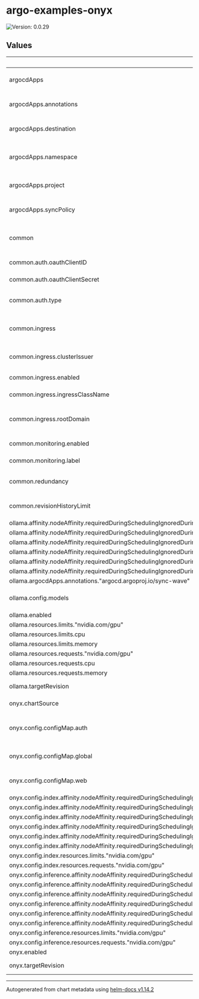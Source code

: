 # argo-examples-onyx

![Version: 0.0.29](https://img.shields.io/badge/Version-0.0.29-informational?style=flat-square)

## Values

| Key | Type | Default | Description |
|-----|------|---------|-------------|
| argocdApps | object | `{"annotations":{"argocd.argoproj.io/sync-wave":"20"},"destination":{"server":"https://kubernetes.default.svc"},"namespace":"argocd","project":"default","syncPolicy":{"automated":{"prune":true,"selfHeal":true},"syncOptions":["CreateNamespace=true"]}}` | ArgoCD Application defaults for all applications |
| argocdApps.annotations | object | `{"argocd.argoproj.io/sync-wave":"20"}` | Set default annotations for the application |
| argocdApps.destination | object | `{"server":"https://kubernetes.default.svc"}` | Set default argocd destination configuration |
| argocdApps.namespace | string | `"argocd"` | Set default namespace to put the ArgoCD App CRD into |
| argocdApps.project | string | `"default"` | Set default ArgoCD Project to designate |
| argocdApps.syncPolicy | object | `{"automated":{"prune":true,"selfHeal":true},"syncOptions":["CreateNamespace=true"]}` | Set default syncPolicy for all apps |
| common | object | `{"auth":{"oauthClientID":null,"oauthClientSecret":null,"oauthValidEmailDomains":[],"type":"none"},"ingress":{"clusterIssuer":"selfsigned","enabled":true,"ingressClassName":"traefik","rootDomain":""},"monitoring":{"enabled":false,"label":"victoria-metrics-k8s-stack"},"redundancy":{"replicas":3},"revisionHistoryLimit":2}` | Set common settings to be used in all applications |
| common.auth.oauthClientID | string | `nil` | OAuth client ID for google |
| common.auth.oauthClientSecret | string | `nil` | OAuth client secret for google |
| common.auth.type | string | `"none"` | Set auth type if application supports it [none|basic|google] |
| common.ingress | object | `{"clusterIssuer":"selfsigned","enabled":true,"ingressClassName":"traefik","rootDomain":""}` | Common defaults applied to ingresses in all applications |
| common.ingress.clusterIssuer | string | `"selfsigned"` | Set default cert-manager cluster-issuer |
| common.ingress.enabled | bool | `true` | Enable ingresses for all applications |
| common.ingress.ingressClassName | string | `"traefik"` | Set default ingressClassName |
| common.ingress.rootDomain | string | `""` | Set root domain to use for ingress rules of all applications |
| common.monitoring.enabled | bool | `false` | Enable pod/service monitors |
| common.monitoring.label | string | `"victoria-metrics-k8s-stack"` | Override monitor label |
| common.redundancy | object | `{"replicas":3}` | Set default redundancy configurations |
| common.revisionHistoryLimit | int | `2` | Default revisionHistoryLimit where applicable |
| ollama.affinity.nodeAffinity.requiredDuringSchedulingIgnoredDuringExecution.nodeSelectorTerms[0].matchExpressions[0].key | string | `"nvidia.com/device-plugin.config"` |  |
| ollama.affinity.nodeAffinity.requiredDuringSchedulingIgnoredDuringExecution.nodeSelectorTerms[0].matchExpressions[0].operator | string | `"In"` |  |
| ollama.affinity.nodeAffinity.requiredDuringSchedulingIgnoredDuringExecution.nodeSelectorTerms[0].matchExpressions[0].values[0] | string | `"tesla-25b6"` |  |
| ollama.affinity.nodeAffinity.requiredDuringSchedulingIgnoredDuringExecution.nodeSelectorTerms[0].matchExpressions[0].values[1] | string | `"tesla-2235"` |  |
| ollama.affinity.nodeAffinity.requiredDuringSchedulingIgnoredDuringExecution.nodeSelectorTerms[0].matchExpressions[0].values[2] | string | `"tesla-27b8"` |  |
| ollama.affinity.nodeAffinity.requiredDuringSchedulingIgnoredDuringExecution.nodeSelectorTerms[0].matchExpressions[0].values[3] | string | `"tesla-26b9"` |  |
| ollama.argocdApps.annotations."argocd.argoproj.io/sync-wave" | string | `"11"` |  |
| ollama.config.models | list | `["llama3.1:8b-instruct-q8_0"]` | Set list of models to be preloaded into ollama |
| ollama.enabled | bool | `true` | Enable ollama |
| ollama.resources.limits."nvidia.com/gpu" | int | `8` |  |
| ollama.resources.limits.cpu | int | `8` |  |
| ollama.resources.limits.memory | string | `"20Gi"` |  |
| ollama.resources.requests."nvidia.com/gpu" | int | `8` |  |
| ollama.resources.requests.cpu | int | `4` |  |
| ollama.resources.requests.memory | string | `"15Gi"` |  |
| ollama.targetRevision | string | `"1.15.0"` | Set chart version/revision |
| onyx.chartSource | string | `"helm"` | Set chart source. git/helm |
| onyx.config.configMap.auth | object | `{}` | Configmap for setting Onyx Env Vars for authentication |
| onyx.config.configMap.global | object | `{}` | Configmap for setting Onyx Env Vars to all pods |
| onyx.config.configMap.web | object | `{}` | Configmap for setting Onyx Env Vars related to web |
| onyx.config.index.affinity.nodeAffinity.requiredDuringSchedulingIgnoredDuringExecution.nodeSelectorTerms[0].matchExpressions[0].key | string | `"nvidia.com/device-plugin.config"` |  |
| onyx.config.index.affinity.nodeAffinity.requiredDuringSchedulingIgnoredDuringExecution.nodeSelectorTerms[0].matchExpressions[0].operator | string | `"In"` |  |
| onyx.config.index.affinity.nodeAffinity.requiredDuringSchedulingIgnoredDuringExecution.nodeSelectorTerms[0].matchExpressions[0].values[0] | string | `"tesla-25b6"` |  |
| onyx.config.index.affinity.nodeAffinity.requiredDuringSchedulingIgnoredDuringExecution.nodeSelectorTerms[0].matchExpressions[0].values[1] | string | `"tesla-2235"` |  |
| onyx.config.index.affinity.nodeAffinity.requiredDuringSchedulingIgnoredDuringExecution.nodeSelectorTerms[0].matchExpressions[0].values[2] | string | `"tesla-27b8"` |  |
| onyx.config.index.affinity.nodeAffinity.requiredDuringSchedulingIgnoredDuringExecution.nodeSelectorTerms[0].matchExpressions[0].values[3] | string | `"tesla-26b9"` |  |
| onyx.config.index.resources.limits."nvidia.com/gpu" | int | `4` |  |
| onyx.config.index.resources.requests."nvidia.com/gpu" | int | `4` |  |
| onyx.config.inference.affinity.nodeAffinity.requiredDuringSchedulingIgnoredDuringExecution.nodeSelectorTerms[0].matchExpressions[0].key | string | `"nvidia.com/device-plugin.config"` |  |
| onyx.config.inference.affinity.nodeAffinity.requiredDuringSchedulingIgnoredDuringExecution.nodeSelectorTerms[0].matchExpressions[0].operator | string | `"In"` |  |
| onyx.config.inference.affinity.nodeAffinity.requiredDuringSchedulingIgnoredDuringExecution.nodeSelectorTerms[0].matchExpressions[0].values[0] | string | `"tesla-25b6"` |  |
| onyx.config.inference.affinity.nodeAffinity.requiredDuringSchedulingIgnoredDuringExecution.nodeSelectorTerms[0].matchExpressions[0].values[1] | string | `"tesla-2235"` |  |
| onyx.config.inference.affinity.nodeAffinity.requiredDuringSchedulingIgnoredDuringExecution.nodeSelectorTerms[0].matchExpressions[0].values[2] | string | `"tesla-27b8"` |  |
| onyx.config.inference.affinity.nodeAffinity.requiredDuringSchedulingIgnoredDuringExecution.nodeSelectorTerms[0].matchExpressions[0].values[3] | string | `"tesla-26b9"` |  |
| onyx.config.inference.resources.limits."nvidia.com/gpu" | int | `4` |  |
| onyx.config.inference.resources.requests."nvidia.com/gpu" | int | `4` |  |
| onyx.enabled | bool | `true` | Enable onyx |
| onyx.targetRevision | string | `"0.0.13"` | Set chart version/revision |

----------------------------------------------
Autogenerated from chart metadata using [helm-docs v1.14.2](https://github.com/norwoodj/helm-docs/releases/v1.14.2)
